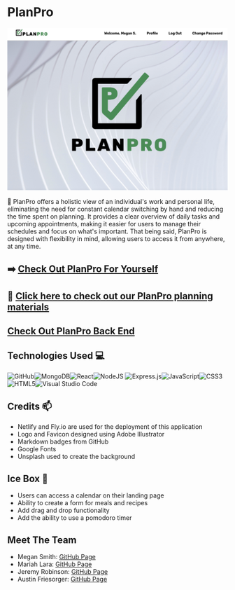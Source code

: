 # PlanPro

![PlanPro Screenshot](public/IMG/PlanProPNG.png)

📌 PlanPro offers a holistic view of an individual's work and personal life, eliminating the need for constant calendar switching by hand and reducing the time spent on planning. It provides a clear overview of daily tasks and upcoming appointments, making it easier for users to manage their schedules and focus on what's important. That being said, PlanPro is designed with flexibility in mind, allowing users to access it from anywhere, at any time.

## ➡️ [Check Out PlanPro For Yourself](https://planpro.netlify.app/)

## 📎 [Click here to check out our PlanPro planning materials](https://trello.com/b/rIikIfZ0/planpro)

## [Check Out PlanPro Back End](https://github.com/Primemerlinian/PlanPro-back-end)

## Technologies Used 💻

![GitHub](https://img.shields.io/badge/github-%23121011.svg?style=for-the-badge&logo=github&logoColor=white)![MongoDB](https://img.shields.io/badge/MongoDB-%234ea94b.svg?style=for-the-badge&logo=mongodb&logoColor=white)![React](https://img.shields.io/badge/react-%2320232a.svg?style=for-the-badge&logo=react&logoColor=%2361DAFB)![NodeJS](https://img.shields.io/badge/node.js-6DA55F?style=for-the-badge&logo=node.js&logoColor=white)
![Express.js](https://img.shields.io/badge/express.js-%23404d59.svg?style=for-the-badge&logo=express&logoColor=%2361DAFB)![JavaScript](https://img.shields.io/badge/javascript-%23323330.svg?style=for-the-badge&logo=javascript&logoColor=%23F7DF1E)![CSS3](https://img.shields.io/badge/css3-%231572B6.svg?style=for-the-badge&logo=css3&logoColor=white)![HTML5](https://img.shields.io/badge/html5-%23E34F26.svg?style=for-the-badge&logo=html5&logoColor=white)![Visual Studio Code](https://img.shields.io/badge/Visual%20Studio%20Code-0078d7.svg?style=for-the-badge&logo=visual-studio-code&logoColor=white)

## Credits 📫

* Netlify and Fly.io are used for the deployment of this application
* Logo and Favicon designed using Adobe Illustrator
* Markdown badges from GitHub
* Google Fonts
* Unsplash used to create the background

## Ice Box 🧊

* Users can access a calendar on their landing page
* Ability to create a form for meals and recipes
* Add drag and drop functionality
* Add the ability to use a pomodoro timer

## Meet The Team

* Megan Smith: [GitHub Page](https://github.com/Megans766)
* Mariah Lara: [GitHub Page](https://github.com/Primemerlinian)
* Jeremy Robinson: [GitHub Page](https://github.com/jrob1time)
* Austin Friesorger: [GitHub Page](https://github.com/aafrieso)
